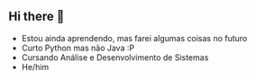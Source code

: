 ## Hi there 👋


- Estou ainda aprendendo, mas farei algumas coisas no futuro
- Curto Python mas não Java :P
- Cursando Análise e Desenvolvimento de Sistemas
- He/him

<!--
**nicholasss0/nicholasss0** is a ✨ _special_ ✨ repository because its `README.md` (this file) appears on your GitHub profile.

Here are some ideas to get you started:

- 🔭 I’m currently working on ...
- 🌱 I’m currently learning ...
- 👯 I’m looking to collaborate on ...
- 🤔 I’m looking for help with ...
- 💬 Ask me about ...
- 📫 How to reach me: ...
- 😄 Pronouns: ...
- ⚡ Fun fact: ...
-->
